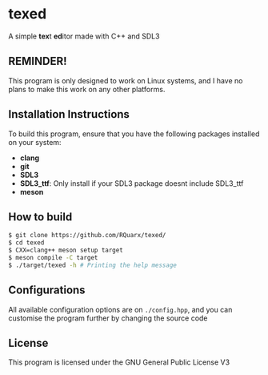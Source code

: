 # texed
A simple **tex**t **ed**itor made with C++ and SDL3

## REMINDER!
This program is only designed to work on Linux systems, and I have no plans to make this work on any other platforms.

## Installation Instructions

To build this program, ensure that you have the following packages installed on your system:

- **clang**
- **git**
- **SDL3**
- **SDL3_ttf**: Only install if your SDL3 package doesnt include SDL3_ttf
- **meson**

## How to build

```bash
$ git clone https://github.com/RQuarx/texed/
$ cd texed
$ CXX=clang++ meson setup target
$ meson compile -C target
$ ./target/texed -h # Printing the help message
```

## Configurations

All available configuration options are on `./config.hpp`,
and you can customise the program further by changing the source code

## License

This program is licensed under the GNU General Public License V3
